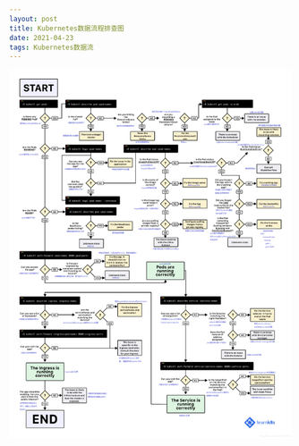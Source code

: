```yaml
---
layout: post
title: Kubernetes数据流程排查图
date: 2021-04-23
tags: Kubernetes数据流
---
```


![](/images/posts/error/01/1.png)